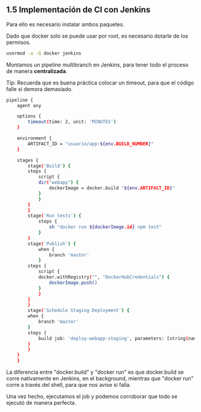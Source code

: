 ## 1.5 Implementación de CI con Jenkins

Para ello es necesario instalar ambos paquetes.

Dado que docker solo se puede usar por root, es necesario dotarle de los
permisos.

``` bash
usermod -a -G docker jenkins
```

Montamos un pipeline multibranch en Jenkins, para tener todo el proceso
de manera **centralizada**.

Tip: Recuerda que es buena práctica colocar un timeout, para que el código
falle si demora demasiado.


``` bash
pipeline {
    agent any

    options {
        timeout(time: 2, unit: 'MINUTES')
    }

    environment {
        ARTIFACT_ID = "usuario/app:${env.BUILD_NUMBER}"
    }

    stages {
        stage('Build') {
        steps {
            script {
            dir("webapp") {
                dockerImage = docker.build "${env.ARTIFACT_ID}"
            }
            }
        }
        }
        stage('Run tests') {
            steps {
                sh "docker run ${dockerImage.id} npm test"
            }
        }
        stage('Publish') {
            when {
                branch 'master'
            }
        steps {
            script {
            docker.withRegistry("", "DockerHubCredentials") {
                dockerImage.push()
            }
            }
        }
        }
        stage('Schedule Staging Deployment') {
        when {
            branch 'master'
        }
        steps {
            build job: 'deploy-webapp-staging', parameters: [string(name: 'ARTIFACT_ID', value: "${env.ARTIFACT_ID}")], wait: false
        }
        }
    }
    }
```

La diferencia entre "docker.build" y "docker run" es que docker.build se
corre nativamente en Jenkins, en el background, mientras que "docker
run" corre a través del shell, para que nos avise si falla.

Una vez hecho, ejecutamos el job y podemos corroborar que todo se
ejecutó de manera perfecta.

